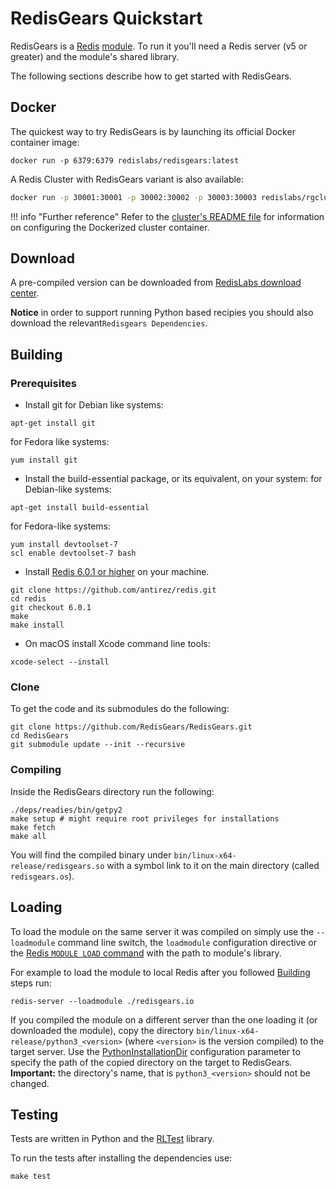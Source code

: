 # RedisGears Quickstart
RedisGears is a [Redis](glossary.md#redis) [module](glossary.md#module). To run it you'll need a Redis server (v5 or greater) and the module's shared library.

The following sections describe how to get started with RedisGears.

## Docker
The quickest way to try RedisGears is by launching its official Docker container image:

```
docker run -p 6379:6379 redislabs/redisgears:latest
```

A Redis Cluster with RedisGears variant is also available:

```sh
docker run -p 30001:30001 -p 30002:30002 -p 30003:30003 redislabs/rgcluster:latest
```

!!! info "Further reference"
    Refer to the [cluster's README file](https://github.com/RedisGears/RedisGears/blob/master/recipes/cluster/README.md) for information on configuring the Dockerized cluster container.

## Download

A pre-compiled version can be downloaded from [RedisLabs download center](https://redislabs.com/download-center/modules/).

**Notice** in order to support running Python based recipies you should also download the relevant`Redisgears Dependencies`.

## Building

### Prerequisites
* Install git
for Debian like systems:
```
apt-get install git
```
for Fedora like systems:
```
yum install git
```


* Install the build-essential package, or its equivalent, on your system:
for Debian-like systems:
```
apt-get install build-essential
```
for Fedora-like systems:
```
yum install devtoolset-7
scl enable devtoolset-7 bash
```

* Install [Redis 6.0.1 or higher](https://redis.io/) on your machine.

```
git clone https://github.com/antirez/redis.git
cd redis
git checkout 6.0.1 
make
make install
```

* On macOS install Xcode command line tools:

```
xcode-select --install
```

### Clone
To get the code and its submodules do the following:
```
git clone https://github.com/RedisGears/RedisGears.git
cd RedisGears
git submodule update --init --recursive
```

### Compiling
Inside the RedisGears directory run the following:

```
./deps/readies/bin/getpy2
make setup # might require root privileges for installations
make fetch
make all
```

You will find the compiled binary under `bin/linux-x64-release/redisgears.so` with a symbol link to it on the main directory (called `redisgears.os`).

## Loading
To load the module on the same server it was compiled on simply use the `--loadmodule` command line switch, the `loadmodule` configuration directive or the [Redis `MODULE LOAD` command](https://redis.io/commands/module-load) with the path to module's library.

For example to load the module to local Redis after you followed [Building](#building) steps run:
```
redis-server --loadmodule ./redisgears.io
```

If you compiled the module on a different server than the one loading it (or downloaded the module), copy the directory `bin/linux-x64-release/python3_<version>` (where `<version>` is the version compiled) to the target server. Use the [PythonInstallationDir](configuration.md#pythoninstallationdir) configuration parameter to specify the path of the copied directory on the target to RedisGears. **Important:** the directory's name, that is `python3_<version>` should not be changed.

## Testing
Tests are written in Python and the [RLTest](https://github.com/RedisLabsModules/RLTest) library.

To run the tests after installing the dependencies use:

```
make test
```
